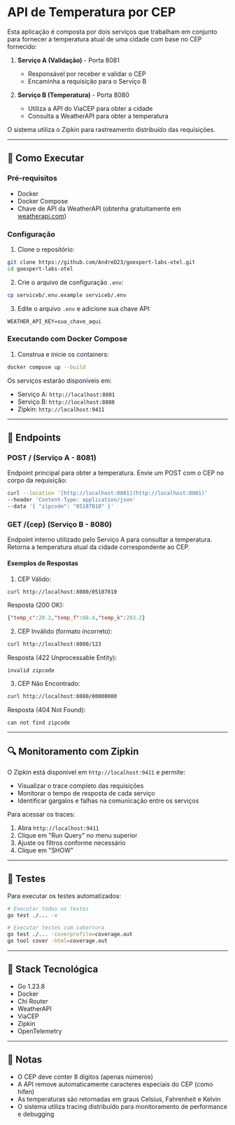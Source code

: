 # API de Temperatura por CEP

Esta aplicação é composta por dois serviços que trabalham em conjunto para fornecer a temperatura atual de uma cidade com base no CEP fornecido:

1. **Serviço A (Validação)** - Porta 8081
    - Responsável por receber e validar o CEP
    - Encaminha a requisição para o Serviço B

2. **Serviço B (Temperatura)** - Porta 8080
    - Utiliza a API do ViaCEP para obter a cidade
    - Consulta a WeatherAPI para obter a temperatura

O sistema utiliza o Zipkin para rastreamento distribuído das requisições.


---

## 🚀 Como Executar

### Pré-requisitos
- Docker
- Docker Compose
- Chave de API da WeatherAPI (obtenha gratuitamente em [weatherapi.com](https://www.weatherapi.com))

### Configuração

1. Clone o repositório:
```bash
git clone https://github.com/AndreD23/goexpert-labs-otel.git
cd goexpert-labs-otel
```

2. Crie o arquivo de configuração `.env`:
```bash
cp serviceb/.env.example serviceb/.env
```

3. Edite o arquivo `.env` e adicione sua chave API:
```env
WEATHER_API_KEY=sua_chave_aqui
```

### Executando com Docker Compose

1. Construa e inicie os containers:
```bash
docker compose up --build
```

Os serviços estarão disponíveis em:
- Serviço A: `http://localhost:8081`
- Serviço B: `http://localhost:8080`
- Zipkin: `http://localhost:9411`


---
## 📌 Endpoints

### POST / (Serviço A - 8081)
Endpoint principal para obter a temperatura. Envie um POST com o CEP no corpo da requisição:
```bash
curl --location '[http://localhost:8081](http://localhost:8081)'
--header 'Content-Type: application/json'
--data '{ "zipcode": "05187010" }'
```

### GET /{cep} (Serviço B - 8080)
Endpoint interno utilizado pelo Serviço A para consultar a temperatura.
Retorna a temperatura atual da cidade correspondente ao CEP.

#### Exemplos de Respostas

1. CEP Válido:
```bash
curl http://localhost:8080/05187010
```
Resposta (200 OK):
```json
{"temp_c":20.2,"temp_f":68.4,"temp_k":293.2}
```

2. CEP Inválido (formato incorreto):
```bash
curl http://localhost:8080/123
```

Resposta (422 Unprocessable Entity):
```
invalid zipcode
```

3. CEP Não Encontrado:
```bash
curl http://localhost:8080/00000000
```

Resposta (404 Not Found):
```
can not find zipcode
```

---

## 🔍 Monitoramento com Zipkin

O Zipkin está disponível em `http://localhost:9411` e permite:
- Visualizar o trace completo das requisições
- Monitorar o tempo de resposta de cada serviço
- Identificar gargalos e falhas na comunicação entre os serviços

Para acessar os traces:
1. Abra `http://localhost:9411`
2. Clique em "Run Query" no menu superior
3. Ajuste os filtros conforme necessário
4. Clique em "SHOW"

---


## 🧪 Testes

Para executar os testes automatizados:

```bash
# Executar todos os testes
go test ./... -v

# Executar testes com cobertura
go test ./... -coverprofile=coverage.out
go tool cover -html=coverage.out
```

---

## 🔧 Stack Tecnológica

- Go 1.23.8
- Docker
- Chi Router
- WeatherAPI
- ViaCEP
- Zipkin
- OpenTelemetry


---

## 📝 Notas

- O CEP deve conter 8 dígitos (apenas números)
- A API remove automaticamente caracteres especiais do CEP (como hífen)
- As temperaturas são retornadas em graus Celsius, Fahrenheit e Kelvin
- O sistema utiliza tracing distribuído para monitoramento de performance e debugging

